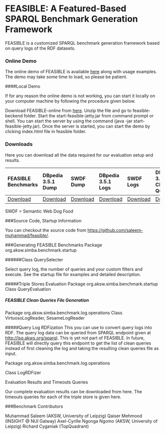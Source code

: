# FEASIBLE: A Featured-Based SPARQL Benchmark Generation Framework

FEASIBLE is a customized SPARQL benchmark generation framework based on query logs of the RDF datasets.

### Online Demo

The online demo of FEASIBLE is available [here](http://feasible.aksw.org) along with usage examples. The demo may take some time to load, so please be patient.

####Local Demo

If for any reason the online demo is not working, you can start it locally on your computer machine by following the procedure given below.

Download FEASIBLE-online from [here](https://drive.google.com/file/d/0Bw1get4GUTJrbHA3Sl9fdThpN2s/view?usp=sharing). Unzip the file and go to feasible-beckend folder. Start the start-feasible-jetty.jar from command prompt or shell. You can start the server by using the command (java -jar start-feasible-jetty.jar). Once the server is started, you can start the demo by clicking index.html file in feasible folder.

### Downloads

Here you can download all the data required for our evaluation setup and results.

| FEASIBLE Benchmarks | DBpedia 3.5.1 Dump | SWDF Dump | DBpedia 3.5.1 Logs | SWDF Logs| DBpedia 3.5.1 Clean Queries | SWDF Clean Queries|
|:------------------------|:-----------------------|:--------------|:-----------------------|:-------------|:---------------------------------|:----------------------|
| [Download](https://drive.google.com/file/d/0B1tUDhWNTjO-U1N2UldvbXpRWDQ/view?usp=sharing) | [Download](http://downloads.dbpedia.org/3.5.1/en/) | [Download](https://drive.google.com/file/d/0B1tUDhWNTjO-cjBqUG1BZF9RTnM/view?usp=sharing) | [Download](http://goo.gl/KyVusI) | [Download](http://goo.gl/3q52Ka) | [Download](https://drive.google.com/file/d/0B1tUDhWNTjO-Wmx5UzNIdWg1ckE/view?usp=sharing) | [Download](https://drive.google.com/file/d/0B1tUDhWNTjO-enhhakNTdE1pY2s/view?usp=sharing) | 

SWDF = Semantic Web Dog Food

###Source Code, Startup Information

You can checkout the source code from https://github.com/saleem-muhammad/feasible/.

###Generating FEASIBLE Benchmarks
Package org.aksw.simba.benchmark.startup

######Class QuerySelecter

Select query log, the number of queries and your custom filters and execute. See the startup file for examples and detailed description.

#####Triple Stores Evaluation
Package org.aksw.simba.benchmark.startup
Class QueryEvaluation

##### FEASIBLE Clean Queries File Generation
Package org.aksw.simba.benchmark.log.operations
Class VirtuosoLogReader, SesameLogReader

#####Query Log RDFization
This you can use to convert query logs into RDF. The query log data can be queried from SPARQL endpoint given at http://lsq.akws.org/sparql. This is yet not part of FEASIBLE. In future, FEASIBLE will directly query this endpoint to get the list of clean queries instead of first cleaning the log and taking the resulting clean queries file as input.

Package org.aksw.simba.benchmark.log.operations

Class LogRDFizer

Evaluation Results and Timeouts Queries

Our complete evaluation results can be downloaded from here. The timeouts queries for each of the triple store is given here.

###Benchmark Contributors

Muhammad Saleem (AKSW, University of Leipzig)
Qaiser Mehmood (INSIGHT @ NUI Galway)
Axel-Cyrille Ngonga Ngomo (AKSW, University of Leipzig)
Richard Cyganiak (TopQuadrant)
